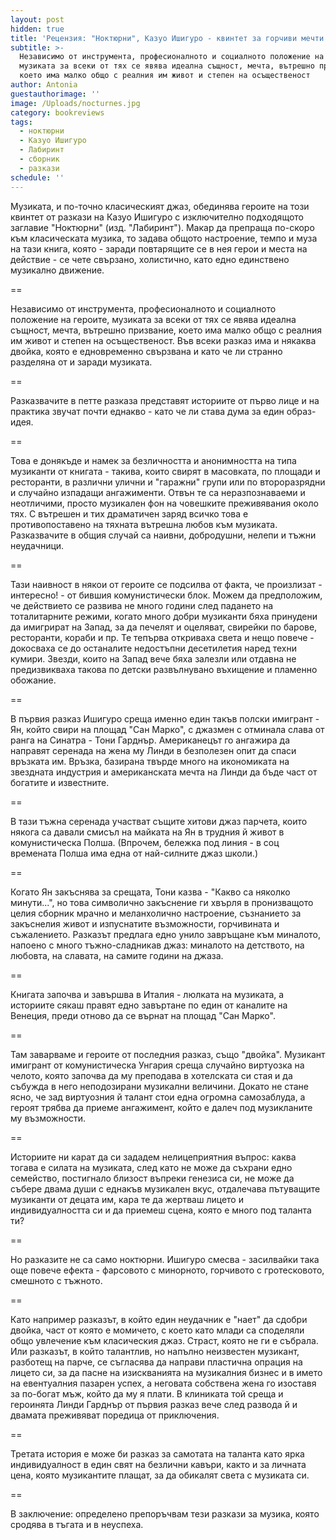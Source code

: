 ```yaml
---
layout: post
hidden: true
title: 'Рецензия: "Ноктюрни", Казуо Ишигуро - квинтет за горчиви мечти'
subtitle: >-
  Независимо от инструмента, професионалното и социалното положение на героите,
  музиката за всеки от тях се явява идеална същност, мечта, вътрешно призвание,
  което има малко общо с реалния им живот и степен на осъщественост
author: Antonia
guestauthorimage: ''
image: /Uploads/nocturnes.jpg
category: bookreviews
tags:
  - ноктюрни
  - Казуо Ишигуро
  - Лабиринт
  - сборник
  - разкази
schedule: ''
---
```

Музиката, и по-точно класическият джаз, обединява героите на този квинтет от разкази на Казуо Ишигуро с изключително подходящото заглавие "Ноктюрни" (изд. "Лабиринт"). Макар да препраща по-скоро към класическата музика, то задава общото настроение, темпо и муза на тази книга, която - заради повтарящите се в нея герои и места на действие - се чете свързано, холистично, като едно единствено музикално движение. 

\==

Независимо от инструмента, професионалното и социалното положение на героите, музиката за всеки от тях се явява идеална същност, мечта, вътрешно призвание, което има малко общо с реалния им живот и степен на осъщественост. Във всеки разказ има и някаква двойка, която е едновременно свързвана и като че ли странно разделяна от и заради музиката.

\==

Разказвачите в петте разказа представят историите от първо лице и на практика звучат почти еднакво - като че ли става дума за един образ-идея. 

\==

Това е донякъде и намек за безличността и анонимността на типа музиканти от книгата - такива, които свирят в масовката, по площади и ресторанти, в различни улични и "гаражни" групи или по второразрядни и случайно изпадащи ангажименти. Отвън те са неразпознаваеми и неотличими, просто музикален фон на човешките преживявания около тях. С вътрешен и тих драматичен заряд всичко това е противопоставено на тяхната вътрешна любов към музиката. Разказвачите в общия случай са наивни, добродушни, нелепи и тъжни неудачници.

\==

Тази наивност в някои от героите се подсилва от факта, че произлизат - интересно! - от бившия комунистически блок. Можем да предположим, че действието се развива не много години след падането на тоталитарните режими, когато много добри музиканти бяха принудени да имигрират на Запад, за да печелят и оцеляват, свирейки по барове, ресторанти, кораби и пр. Те тепърва откриваха света и нещо повече - докосваха се до останалите недостъпни десетилетия наред техни кумири. Звезди, които на Запад вече бяха залезли или отдавна не предизвикваха такова по детски развълнувано въхищение и пламенно обожание.

\==

В първия разказ Ишигуро среща именно един такъв полски имигрант - Ян, който свири на площад "Сан Марко", с джазмен с отминала слава от ранга на Синатра - Тони Гарднър. Американецът го ангажира да направят серенада на жена му Линди в безполезен опит да спаси връзката им. Връзка, базирана твърде много на икономиката на звездната индустрия и американската мечта на Линди да бъде част от богатите и известните. 

\==

В тази тъжна серенада участват същите хитови джаз парчета, които някога са давали смисъл на майката на Ян в трудния й живот в комунистическа Полша. (Впрочем, бележка под линия - в соц времената Полша има една от най-силните джаз школи.)

\==

Когато Ян закъснява за срещата, Тони казва - "Какво са няколко минути...", но това символично закъснение ги хвърля в пронизващото целия сборник мрачно и меланхолично настроение, съзнанието за закъснелия живот и изпуснатите възможности, горчивината и съжалението. Разказът предлага едно унило завръщане към миналото, напоено с много тъжно-сладникав джаз: миналото на детството, на любовта, на славата, на самите години на джаза.

\==

Книгата започва и завършва в Италия - люлката на музиката, а историите сякаш правят едно завъртане по един от каналите на Венеция, преди отново да се върнат на площад "Сан Марко". 

\==

Там заварваме и героите от последния разказ, също "двойка". Музикант имигрант от комунистическа Унгария среща случайно виртуозка на челото, която започва да му преподава в хотелската си стая и да събужда в него неподозирани музикални величини. Докато не стане ясно, че зад виртуозния й талант стои една огромна самозаблуда, а героят трябва да приеме ангажимент, който е далеч под музикланите му възможности.

\==

Историите ни карат да си зададем нелицеприятния въпрос: каква тогава е силата на музиката, след като не може да съхрани едно семейство, постигнало близост въпреки генезиса си, не може да събере двама души с еднакъв музикален вкус, отдалечава пътуващите музиканти от децата им, кара те да жертваш лицето и индивидуалността си и да приемеш сцена, която е много под таланта ти?

\==

Но разказите не са само ноктюрни. Ишигуро смесва - засилвайки така още повече ефекта - фарсовото с минорното, горчивото с гротесковото, смешното с тъжното.

\==

Като например разказът, в който един неудачник е "нает" да сдобри двойка, част от която е момичето, с което като млади са споделяли общо увлечение към класическия джаз. Страст, която не ги е събрала. Или разказът, в който талантлив, но напълно неизвестен музикант, разботещ на парче, се съгласява да направи пластична опрация на лицето си, за да пасне на изискванията на музикалния бизнес и в името на евентуалния пазарен успех, а неговата собствена жена го изоставя за по-богат мъж, който да му я плати. В клиниката той среща и героинята Линди Гарднър от първия разказ вече след развода й и двамата преживяват поредица от приключения.

\==

Третата история е може би разказ за самотата на таланта като ярка индивидуалност в един свят на безлични кавъри, както и за личната цена, която музикантите плащат, за да обикалят света с музиката си. 

\==

В заключение: определено препоръчвам тези разкази за музика, която сродява в тъгата и в неуспеха.
